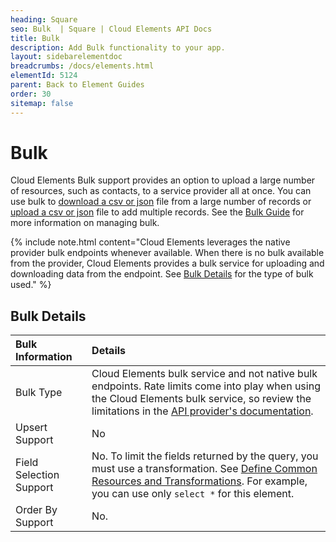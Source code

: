 ```yaml
---
heading: Square
seo: Bulk  | Square | Cloud Elements API Docs
title: Bulk
description: Add Bulk functionality to your app.
layout: sidebarelementdoc
breadcrumbs: /docs/elements.html
elementId: 5124
parent: Back to Element Guides
order: 30
sitemap: false
---
```


# Bulk

Cloud Elements Bulk support provides an option to upload a large number of resources, such as contacts, to a service provider all at once. You can use bulk to [download a csv or json](../../guides/bulk/download.html) file from a large number of records or [upload a csv or json](../../guides/bulk/upload.html) file to add multiple records. See the [Bulk Guide](../../guides/bulk/index.html) for more information on managing bulk.

{% include note.html content="Cloud Elements leverages the native provider bulk endpoints whenever available. When there is no bulk available from the provider, Cloud Elements provides a bulk service for uploading and downloading data from the endpoint. See <a href=#bulk-details>Bulk Details</a> for the type of bulk used." %}

## Bulk Details

| Bulk Information | Details   |
| :------------- | :------------- |
|  Bulk Type  |  Cloud Elements bulk service and not native bulk endpoints. Rate limits come into play when using the Cloud Elements bulk service, so review the limitations in the [API provider's documentation](https://docs.connect.squareup.com/articles/getting-started).   |
| Upsert Support | No |
| Field Selection Support | No. To limit the fields returned by the query, you must use a transformation. See [Define Common Resources and Transformations](/docs/guides/common-resources/index.html). For example, you can use only `select *` for this element. |
| Order By Support | No. |
